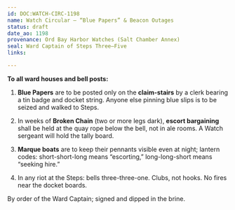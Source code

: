 ```yaml
---
id: DOC:WATCH-CIRC-1198
name: Watch Circular — “Blue Papers” & Beacon Outages
status: draft
date_ao: 1198
provenance: Ord Bay Harbor Watches (Salt Chamber Annex)
seal: Ward Captain of Steps Three–Five
links:

---
```


**To all ward houses and bell posts:**

1) **Blue Papers** are to be posted only on the **claim-stairs** by a clerk bearing a tin badge and docket string. Anyone else pinning blue slips is to be seized and walked to Steps.

2) In weeks of **Broken Chain** (two or more legs dark), **escort bargaining** shall be held at the quay rope below the bell, not in ale rooms. A Watch sergeant will hold the tally board.

3) **Marque boats** are to keep their pennants visible even at night; lantern codes: short-short-long means “escorting,” long-long-short means “seeking hire.”

4) In any riot at the Steps: bells three-three-one. Clubs, not hooks. No fires near the docket boards.

By order of the Ward Captain; signed and dipped in the brine.
